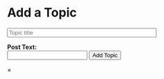 <html lang="en">
<head>
    <meta charset="UTF-8">
    <meta http-equiv="X-UA-Compatible" content="IE=edge">
    <meta name="viewport" content="width=device-width, initial-scale=1.0">
    <title>Forum</title>
    <link rel="stylesheet" href="forum.css">
</head>
<body>
    <div class="posts" id="postContainer"></div>
    <div class="addWrap">
        <!--  -->
        <!--  -->
        <br><br>
        <br>
        <h1>Add a Topic</h1>
        <form method=post action="http://127.0.0.1:8086/api/forum/create">
<!--  -->
            <!-- <input type="text" class="topicOwner" size=40 maxlength=150 placeholder="Enter your email address">
            <br><br> -->
<!--  -->
            <input type="text" name="topic" class="topic" size=40 maxlength=50 placeholder="Topic title">
            <!--  -->
            <P><strong>Post Text:</strong><br>
            <input type="text" name="postText" class="postText" >
            <!--  -->
            <button type="submit" class="topicSubmit">Add Topic</button>
<!--  -->
    <div id="postModal" class="modal">
        <div class="modal-content">
            <span class="close">&times;</span>
            <h3 id="modalPostTitle"></h3>
            <p id="modalPostText"></p>
        </div>
    </div>

<script src="forum.js">
        